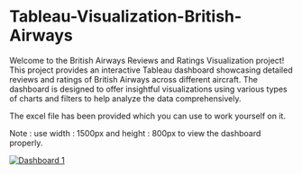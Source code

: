 # Tableau-Visualization-British-Airways

Welcome to the British Airways Reviews and Ratings Visualization project! This project provides an interactive Tableau dashboard showcasing detailed reviews and ratings of British Airways across different aircraft. The dashboard is designed to offer insightful visualizations using various types of charts and filters to help analyze the data comprehensively.

The excel file has been provided which you can use to work yourself on it.

Note : use width : 1500px and height : 800px to view the dashboard properly.

[![Dashboard 1](https://public.tableau.com/static/images/Fl/FlightReviews_17218336073120/Dashboard1/1.png)](https://public.tableau.com/views/FlightReviews_17218336073120/Dashboard1?:showVizHome=no&:embed=true)
